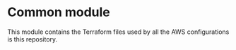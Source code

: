 # Common module
This module contains the Terraform files used by all the AWS configurations is this repository.
